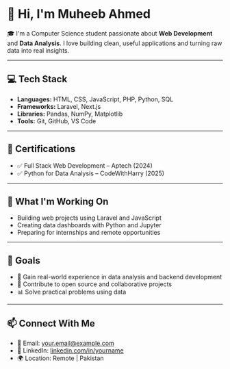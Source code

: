 # 👋 Hi, I'm Muheeb Ahmed

🎓 I'm a Computer Science student passionate about **Web Development** and **Data Analysis**. I love building clean, useful applications and turning raw data into real insights.

---

## 💻 Tech Stack

- **Languages:** HTML, CSS, JavaScript, PHP, Python, SQL  
- **Frameworks:** Laravel, Next.js  
- **Libraries:** Pandas, NumPy, Matplotlib  
- **Tools:** Git, GitHub, VS Code  

---

## 📘 Certifications

- ✅ Full Stack Web Development – Aptech (2024)  
- ✅ Python for Data Analysis – CodeWithHarry (2025)  

---

## 🚀 What I'm Working On

- Building web projects using Laravel and JavaScript  
- Creating data dashboards with Python and Jupyter  
- Preparing for internships and remote opportunities  

---

## 📌 Goals

- 🌱 Gain real-world experience in data analysis and backend development  
- 💼 Contribute to open source and collaborative projects  
- 📊 Solve practical problems using data  

---

## 📫 Connect With Me

- 📧 Email: your.email@example.com  
- 💼 LinkedIn: [linkedin.com/in/yourname](https://linkedin.com/in/yourname)  
- 🌍 Location: Remote | Pakistan  
